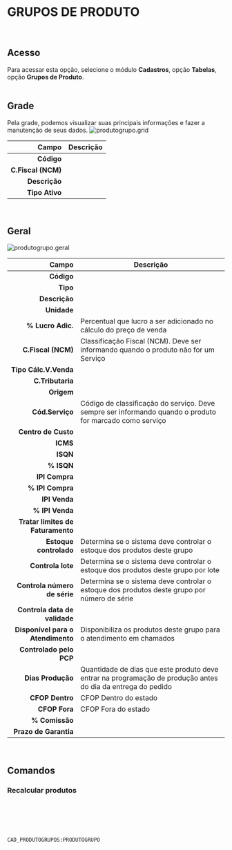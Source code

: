 # GRUPOS DE PRODUTO
<br>

## Acesso
Para acessar esta opção, selecione o módulo **Cadastros**, opção **Tabelas**, opção **Grupos de Produto**.
<br>
<br>

## Grade
Pela grade, podemos visualizar suas principais informações e fazer a manutenção de seus dados.
![produtogrupo.grid](https://raw.githubusercontent.com/netforcews/docs-erp/master/cadastros/imagens/produtogrupo.grid.png)

Campo | Descrição
--:|---
**Código** | 
**C.Fiscal (NCM)** | 
**Descrição** | 
**Tipo Ativo** | 
<br>

## Geral
![produtogrupo.geral](https://raw.githubusercontent.com/netforcews/docs-erp/master/cadastros/imagens/produtogrupo.geral.png)

Campo | Descrição
--:|---
**Código** | 
**Tipo** | 
**Descrição** | 
**Unidade** | 
**% Lucro Adic.** | Percentual que lucro a ser adicionado no cálculo do preço de venda
**C.Fiscal (NCM)** | Classificação Fiscal (NCM). Deve ser informando quando o produto não for um Serviço
**Tipo Cálc.V.Venda** | 
**C.Tributaria** | 
**Origem** | 
**Cód.Serviço** | Código de classificação do serviço. Deve sempre ser informando quando o produto for marcado como serviço
**Centro de Custo** | 
**ICMS** | 
**ISQN** | 
**% ISQN** | 
**IPI Compra** | 
**% IPI Compra** | 
**IPI Venda** | 
**% IPI Venda** | 
**Tratar limites de Faturamento** | 
**Estoque controlado** | Determina se o sistema deve controlar o estoque dos produtos deste grupo
**Controla lote** | Determina se o sistema deve controlar o estoque dos produtos deste grupo por lote
**Controla número de série** | Determina se o sistema deve controlar o estoque dos produtos deste grupo por número de série
**Controla data de validade** | 
**Disponível para o Atendimento** | Disponibiliza os produtos deste grupo para o atendimento em chamados
**Controlado pelo PCP** | 
**Dias Produção** | Quantidade de dias que este produto deve entrar na programação de produção antes do dia da entrega do pedido
**CFOP Dentro** | CFOP Dentro do estado
**CFOP Fora** | CFOP Fora do estado
**% Comissão** | 
**Prazo de Garantia** | 
<br>

## Comandos
### Recalcular produtos
<br>
<br>
<br>
<br>

```CAD_PRODUTOGRUPOS:PRODUTOGRUPO```
